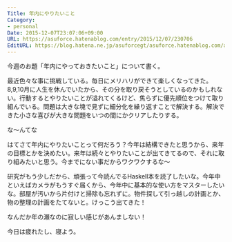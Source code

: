 ```yaml
---
Title: 年内にやりたいこと
Category:
- personal
Date: 2015-12-07T23:07:06+09:00
URL: https://asuforce.hatenablog.com/entry/2015/12/07/230706
EditURL: https://blog.hatena.ne.jp/asuforcegt/asuforce.hatenablog.com/atom/entry/6653586347147787275
---
```


<p>今週のお題「年内にやっておきたいこと」について書く。</p>
<p>最近色々な事に挑戦している。毎日にメリハリができて楽しくなってきた。8,9,10月に人生を休んでいたから、その分を取り戻そうとしているのかもしれない。行動するとやりたいことが溢れてくるけど、焦らずに優先順位をつけて取り組んでいる。問題は大きな塊で見ずに細分化を繰り返すことで解決する。解決できた小さな喜びが大きな問題をいつの間にかクリアしたりする。</p>
<p>な〜んてな</p>
<p>はてさて年内にやりたいことって何だろう？今年は結構できたと思うから、来年の目標とかを決めたい。来年は続々とやりたいことが出てきてるので、それに取り組みたいと思う。今までにない事だからワクワクするな〜</p>
<p>研究がもう少しだから、頑張って今読んでるHaskell本を読了したいな。今年中といえばカメラがもうすぐ届くから、今年中に基本的な使い方をマスターしたいな。部屋が汚いから片付けと掃除も忘れずに。物件探して引っ越しの計画とか、物の整理の計画をたてないと。けっこう出てきた！</p>
<p>なんだか年の瀬なのに寂しい感じがあんましない！</p>
<p>今日は疲れたし、寝よう。</p>
